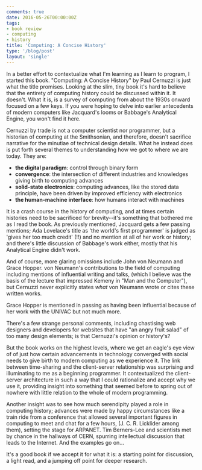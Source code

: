 ```yaml
---
comments: true
date: 2016-05-26T00:00:00Z
tags:
- book review
- computing
- history
title: 'Computing: A Concise History'
type: '/blog/post'
layout: 'single'
---
```

In a better effort to contextualize what I'm learning as I learn to program, I started this book. "Computing: A Concise History" by Paul Cernuzzi is just what the title promises. Looking at the slim, tiny book it's hard to believe that the entirety of computing history could be discussed within it. It doesn't. What it is, is a survey of computing from about the 1930s onward focused on a few keys. If you were hoping to delve into earlier antecedents of modern computers like Jacquard's looms or Babbage's Analytical Engine, you won't find it here. 

Cernuzzi by trade is not a computer scientist nor programmer, but a historian of computing at the Smithsonian, and therefore, doesn't sacrifice narrative for the minutiae of technical design details. What he instead does is put forth several themes to understanding how we got to where we are today. They are: 
    
* __the digital paradigm__: control through binary form
* __convergence__: the intersection of different industries and knowledges giving birth to computing advances 
* __solid-state electronics__: computing advances, like the stored data principle, have been driven by improved efficiency with electronics
* __the human-machine interface__: how humans interact with machines 

It is a crash course in the history of computing, and at times certain histories need to be sacrificed for brevity--it's something that bothered me as I read the book. As previously mentioned, Jacquard gets a few passing mentions; Ada Lovelace's title as 'the world's first programmer' is judged as 'gives her too much credit' (!!) and no mention at all of her work or history; and there's little discussion of Babbage's work either, mostly that his Analytical Engine didn't work. 

And of course, more glaring omissions include John von Neumann and Grace Hopper. von Neumann's contributions to the field of computing including mentions of influential writing and talks, (which I believe was the basis of the lecture that impressed Kemeny in "Man and the Computer"), but Cernuzzi never explicitly states _what_ von Neumann wrote or cites these written works.

Grace Hopper is mentioned in passing as having been influential because of her work with the UNIVAC but not much more. 

There's a few strange personal comments, including chastising web designers and developers for websites that have "an angry fruit salad" of too many design elements; is that Cernuzzi's opinion or history's?

But the book works on the highest levels, where we get an eagle's eye view of of just how certain advancements in technology converged with social needs to give birth to modern computing as we experience it. The link between time-sharing and the client-server relationship was surprising and illuminating to me as a beginning programmer. It contextualized the client-server architecture in such a way that I could rationalize and accept why we use it, providing insight into something that seemed before to spring out of nowhere with little relation to the whole of modern programming. 

Another insight was to see how much serendipity played a role in computing history; advances were made by happy circumstances like a train ride from a conference that allowed several important figures in computing to meet and chat for a few hours, (J. C. R. Licklider among them), setting the stage for ARPANET. Tim Berners-Lee and scientists met by chance in the hallways of CERN, spurring intellectual discussion that leads to the Internet. And the examples go on...

It's a good book if we accept it for what it is: a starting point for discussion, a light read, and a jumping off point for deeper research. 
